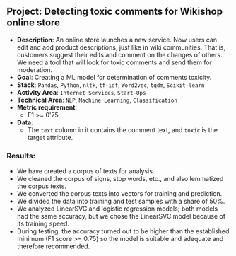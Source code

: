## Project: Detecting toxic comments for Wikishop online store
* **Description**:
An online store launches a new service. Now users can edit and add product descriptions, just like in wiki communities. That is, customers suggest their edits and comment on the changes of others. We need a tool that will look for toxic comments and send them for moderation.
* **Goal**:
Creating a ML model for determination of comments toxicity.
* **Stack**:
`Pandas`, `Python`, `nltk`, `tf-idf`, `Word2vec`, `tqdm`, `Scikit-learn`
* **Activity Area**:
`Internet Services`, `Start-Ups`
* **Technical Area**:
`NLP`, `Machine Learning`, `Classification`
* **Metric requirement**:
  - F1 >= 0'75
* **Data**:
  - The `text` column in it contains the comment text, and `toxic` is the target attribute.
### Results:

- We have created a corpus of texts for analysis.
- We cleaned the corpus of signs, stop words, etc., and also lemmatized the corpus texts.
- We converted the corpus texts into vectors for training and prediction.
- We divided the data into training and test samples with a share of 50%.
- We analyzed LinearSVC and logistic regression models; both models had the same accuracy, but we chose the LinearSVC model because of its training speed.
- During testing, the accuracy turned out to be higher than the established minimum (F1 score >= 0.75) so the model is suitable and adequate and therefore recommended.
